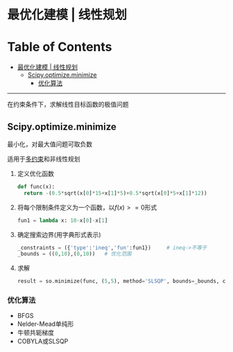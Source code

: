 # 最优化建模 | 线性规划

Table of Contents
=================

   * [最优化建模 | 线性规划](#最优化建模--线性规划)
      * [Scipy.optimize.minimize](#scipyoptimizeminimize)
         * [优化算法](#优化算法)

------

在约束条件下，求解线性目标函数的极值问题

## Scipy.optimize.minimize

最小化，对最大值问题可取负数

适用于<u>多约束</u>和非线性规划

1. 定义优化函数

   ```python
   def func(x):
     return -(0.5*sqrt(x[0]*15+x[1]*5)+0.5*sqrt(x[0]*5+x[1]*12))
   ```

2. 将每个限制条件定义为一个函数，以$f(x)>=0$形式

   ```python
   fun1 = lambda x: 10-x[0]-x[1]
   ```

3. 确定搜索边界(用字典形式表示)

   ```python
   _constraints = ({'type':'ineq','fun':fun1})     # ineq->不等于
   _bounds = ((0,10),(0,10))   # 优化范围
   ```

4. 求解

   ```python
   result = so.minimize(func, (5,5), method='SLSQP', bounds=_bounds, constraints=_constraints)
   ```

### 优化算法

-  BFGS
- Nelder-Mead单纯形
- 牛顿共轭梯度
- COBYLA或SLSQP


